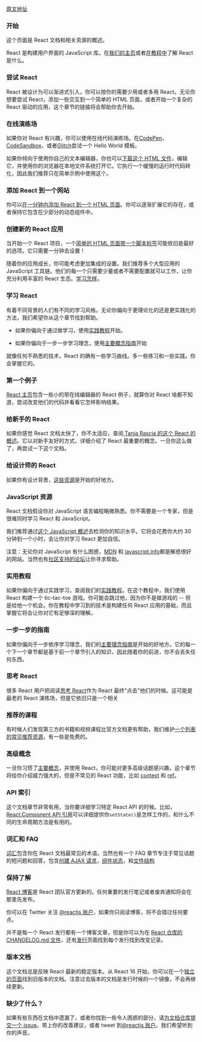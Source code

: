 [原文地址](https://reactjs.org/docs/getting-started.html)

### 开始

这个页面是 React 文档和相关资源的概述。

React 是构建用户界面的 JavaScript 库。在[我们的主页](https://reactjs.org/)或者[在教程中](https://reactjs.org/tutorial/tutorial.html)了解 React 是什么。

### 尝试 React

React 被设计为可以渐进式引入，你可以按你的需要少用或者多用 React。无论你想要尝试 React，添加一些交互到一个简单的 HTML 页面，或者开始一个复杂的 React 驱动的应用，这个章节的链接将会帮助你去开始。

### 在线演练场

如果你对 React 有兴趣，你可以使用在线代码演练场。在[CodePen](https://reactjs.org/redirect-to-codepen/hello-world)，[CodeSandbox](https://codesandbox.io/s/new)，或者[Glitch](https://glitch.com/edit/#!/remix/starter-react-template)尝试一个 Hello World 模板。

如果你倾向于使用你自己的文本编辑器，你也可以[下载这个 HTML 文件](https://raw.githubusercontent.com/reactjs/reactjs.org/master/static/html/single-file-example.html)，编辑它，并使用你的浏览器在本地文件系统打开它。它执行一个缓慢的运行时代码转化，因此我们推荐只在简单示例中使用这个。

### 添加 React 到一个网站

你可以[在一分钟内添加 React 到一个 HTML 页面]()。你可以逐渐扩展它的存在，或者保持它包含在少部分的动态组件中。

### 创建新的 React 应用

当开始一个 React 项目，一个[简单的 HTML 页面带一个脚本标签]()可能依旧是最好的选项。它只需要一分钟去设置！

随着你的应用成长，你可能考虑更加集成的设置。我们推荐多个大型应用的 JavaScript 工具链。他们的每一个只需要少量或者不需要配置就可以工作，让你充分利用丰富的 React 生态。[学习怎样](./create-a-new-react-app.html)。

### 学习 React

有着不同背景的人们有不同的学习风格。无论你偏向于更理论化的还是更实践化的方法，我们希望你从这个章节找到帮助。

- 如果你偏向于通过做学习，使用[实践教程]()开始。

- 如果你偏向于一步一步学习理念，使用[主要概念指南]()开始

就像任何不熟悉的技术，React 的确有一些学习曲线。多一些练习和一些实践，你会掌握它的。

### 第一个例子

[React 主页]()包含一些小的带在线编辑器的 React 例子，就算你对 React 啥都不知道，尝试改变他们的代码并看看它怎样影响结果。

### 给新手的 React

如果你感觉 React 文档太快了，你不太适应，查阅[ Tania Rascia 的这个 React 的概述](https://reactjs.org/tutorial/tutorial.html)。它以对新手友好的方式，详细介绍了 React 最重要的概念。一旦你这么做了，再尝试一下这个文档。

### 给设计师的 React

如果你有设计背景，[这些资源](https://reactfordesigners.com/)是开始的好地方。

### JavaScript 资源

React 文档假设你对 JavaScript 语言编程略微熟悉。你不需要是一个专家，但是很难同时学习 React 和 JavaScript。

我们推荐通过[这个 JavaScript 概述]()去检测你的知识水平。它将会花费你大约 30 分钟到一个小时，会让你对学习 React 更加自信。

注意：无论你对 JavaScript 有什么困惑，[MDN](https://developer.mozilla.org/en-US/docs/Web/JavaScript) 和 [javascript.info](https://javascript.info/)都是解惑很好的网站。当然也有[社区支持的论坛](https://reactjs.org/community/support.html)让你寻求帮助。

### 实用教程

如果你偏向于通过实践学习，查阅我们的[实践教程](https://reactjs.org/tutorial/tutorial.html)。在这个教程中，我们使用 React 构建一个 tic-tac-toe 游戏。你可能会跳过他，因为你不是做游戏的 -- 但是给他一个机会。你在教程中学习到的技术是构建任何 React 应用的基础，而且掌握它将会让你对它有足够深的理解。

### 一步一步的指南

如果你偏向于一步依序学习理念，我们的[主要理念指南](https://reactjs.org/docs/hello-world.html)是开始的好地方。它的每一个下一个章节都是基于前一个章节引入的知识，因此随着你的前进，你不会丢失任何东西。

### 思考 React

很多 React 用户把阅读[思考 React](https://reactjs.org/docs/thinking-in-react.html)作为 React 最终"点击"他们的时候。这可能是最老的 React 演练场，但是它依旧只是一个相关

### 推荐的课程

有时候人们发现第三方的书籍和视频课程比官方文档更有帮助，我们维护[一个列表的常见推荐资源]()，有一些是免费的。

### 高级概念

一旦你习惯了[主要概念](https://reactjs.org/docs/hello-world.html)，并使用 React，你可能对更多高级话题感兴趣。这个章节将给你介绍威力强大的，但是不常见的 React 功能，比如 [context](https://reactjs.org/docs/context.html) 和 [ref](https://reactjs.org/docs/refs-and-the-dom.html)。

### API 索引

这个文档章节非常有用，当你要详细学习特定 React API 的时候。比如，[React.Component API 引用](https://reactjs.org/docs/react-component.html)可以详细提供你`setState()`是怎样工作的，和什么不同的生命周期方法是有用的。

### 词汇和 FAQ

[词汇](https://reactjs.org/docs/glossary.html)包含你在 React 文档最常见的术语。当然也有一个 FAQ 章节专注于常见话题的短问题和回答，包含[创建 AJAX 请求](https://reactjs.org/docs/faq-ajax.html)，[组件状态](https://reactjs.org/docs/faq-state.html)，和[文件结构](https://reactjs.org/docs/faq-structure.html)

### 保持了解

[React 博客](https://reactjs.org/blog/)是 React 团队官方更新的。任何重要的发行笔记或者废弃通知将会在那里先发布。

你可以在 Twitter 关注 [@reactjs 账户](https://twitter.com/reactjs)，如果你只阅读博客，将不会错过任何要点。

并不是每一个 React 发行都有一个博客文章，但是你可以为在 [React 仓库的 CHANGELOG.md 文件](https://github.com/facebook/react/blob/master/CHANGELOG.md)，还有[发行](https://github.com/facebook/react/releases)页面找到每个发行找到改变记录。

### 版本文档

这个文档总是反映 React 最新的稳定版本。从 React 16 开始，你可以在一个[独立的页面](https://reactjs.org/versions)找到旧版本的文档。注意过去版本的文档是发行时候的一个镜像，不会再继续更新。

### 缺少了什么？
如果有些东西在文档中遗漏了，或者你找到一些令人困惑的部分，请[为文档仓库提交一个 issue](https://github.com/reactjs/reactjs.org/issues/new)。带上你的改善建议，或者 tweet 到[@reactjs 账户](https://twitter.com/reactjs)。我们希望听到你的声音。


















